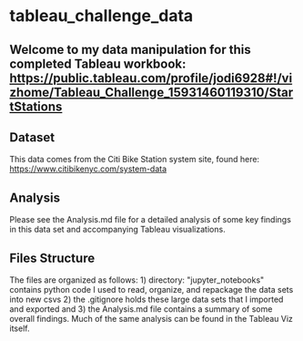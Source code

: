 # tableau_challenge_data

## Welcome to my data manipulation for this completed Tableau workbook: https://public.tableau.com/profile/jodi6928#!/vizhome/Tableau_Challenge_15931460119310/StartStations

## Dataset
This data comes from the Citi Bike Station system site, found here: https://www.citibikenyc.com/system-data

## Analysis
Please see the Analysis.md file for a detailed analysis of some key findings in this data set and accompanying Tableau visualizations.

## Files Structure
The files are organized as follows: 1) directory: "jupyter_notebooks" contains python code I used to read, organize, and repackage the data sets into new csvs 2) the .gitignore holds these large data sets that I imported and exported and 3) the Analysis.md file contains a summary of some overall findings. Much of the same analysis can be found in the Tableau Viz itself.
